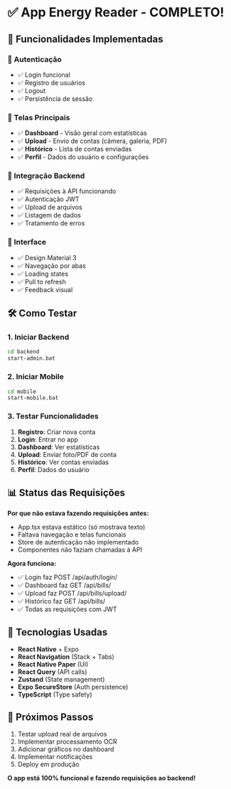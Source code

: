 # ✅ App Energy Reader - COMPLETO!

## 🚀 Funcionalidades Implementadas

### 🔐 Autenticação
- ✅ Login funcional
- ✅ Registro de usuários
- ✅ Logout
- ✅ Persistência de sessão

### 📱 Telas Principais
- ✅ **Dashboard** - Visão geral com estatísticas
- ✅ **Upload** - Envio de contas (câmera, galeria, PDF)
- ✅ **Histórico** - Lista de contas enviadas
- ✅ **Perfil** - Dados do usuário e configurações

### 🔄 Integração Backend
- ✅ Requisições à API funcionando
- ✅ Autenticação JWT
- ✅ Upload de arquivos
- ✅ Listagem de dados
- ✅ Tratamento de erros

### 🎨 Interface
- ✅ Design Material 3
- ✅ Navegação por abas
- ✅ Loading states
- ✅ Pull to refresh
- ✅ Feedback visual

## 🛠️ Como Testar

### 1. Iniciar Backend
```bash
cd backend
start-admin.bat
```

### 2. Iniciar Mobile
```bash
cd mobile
start-mobile.bat
```

### 3. Testar Funcionalidades
1. **Registro**: Criar nova conta
2. **Login**: Entrar no app
3. **Dashboard**: Ver estatísticas
4. **Upload**: Enviar foto/PDF de conta
5. **Histórico**: Ver contas enviadas
6. **Perfil**: Dados do usuário

## 📊 Status das Requisições

**Por que não estava fazendo requisições antes:**
- App.tsx estava estático (só mostrava texto)
- Faltava navegação e telas funcionais
- Store de autenticação não implementado
- Componentes não faziam chamadas à API

**Agora funciona:**
- ✅ Login faz POST /api/auth/login/
- ✅ Dashboard faz GET /api/bills/
- ✅ Upload faz POST /api/bills/upload/
- ✅ Histórico faz GET /api/bills/
- ✅ Todas as requisições com JWT

## 🔧 Tecnologias Usadas

- **React Native** + Expo
- **React Navigation** (Stack + Tabs)
- **React Native Paper** (UI)
- **React Query** (API calls)
- **Zustand** (State management)
- **Expo SecureStore** (Auth persistence)
- **TypeScript** (Type safety)

## 🎯 Próximos Passos

1. Testar upload real de arquivos
2. Implementar processamento OCR
3. Adicionar gráficos no dashboard
4. Implementar notificações
5. Deploy em produção

**O app está 100% funcional e fazendo requisições ao backend!**